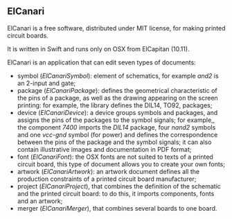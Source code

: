 ## **ElCanari**

ElCanari is a free software, distributed under MIT license, for making printed circuit boards.

It is written in Swift and runs only on OSX from ElCapitan (10.11).

ElCanari is an application that can edit seven types of documents:

- symbol (*ElCanariSymbol*): element of schematics, for example *and2* is an 2-input and gate;
- package (*ElCanariPackage*): defines the geometrical characteristic of the pins of a package, as well as the drawing appearing on the screen printing: for example, the library defines the DIL14, TO92, packages;
- device (*ElCanariDevice*): a device groups symbols and packages, and assigns the pins of the packages to the symbol signals; for example,, the component *7400* imports the *DIL14* package, four *nand2* symbols and one *vcc-gnd* symbol (for power) and defines the correspondence between the pins of the package and the symbol signals; it can also contain illustrative images and documentation in PDF format;
- font (*ElCanariFont*): the OSX fonts are not suited to texts of a printed circuit board, this type of document allows you to create your own fonts; 
- artwork (*ElCanariArtwork*): an artwork document defines all the production constraints of a printed circuit board manufacturer;
-  project (*ElCanariProject*), that combines the definition of the schematic and the printed circuit board: to do this, it imports components, fonts and an artwork;
- merger (*ElCanariMerger*), that combines several boards to one board.

